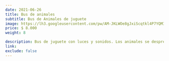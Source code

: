 ```yaml
---
date: 2021-06-26
title: Bus de animales
subtitle: Bus de Animales de juguete
image: https://lh3.googleusercontent.com/pw/AM-JKLWOe8gJxiScqtkl4P7YQMIClefotLqCwLecgGk9EVuIkLAybpSJhc83mj59ef-lMzh5IR1Qld34PMedvm67v9QPYEgp5wyCDNDtGGMf3gB15eJGdB0xs2XxsipBKr7JoNRn77NzAc9UhW6_cjhy5BTUkQ=w522-h621-no?authuser=0
price: $ 8.000
weight: 8

description: Bus de juguete con luces y sonidos. Los animales se desprenden para juego independiente con sonidos y formas
link: 
exclude: false
---
```


